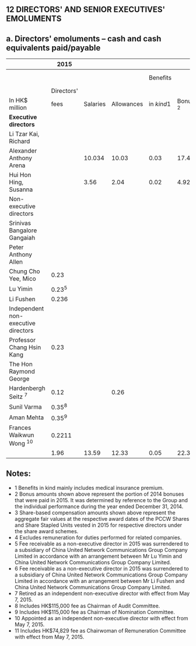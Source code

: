 ## 12 DIRECTORS' AND SENIOR EXECUTIVES' EMOLUMENTS

## a. Directors' emoluments – cash and cash equivalents paid/payable

|                                     | 2015       |          |            |            |                      |                      |                           |       |
|-------------------------------------|------------|----------|------------|------------|----------------------|----------------------|---------------------------|-------|
|                                     |            |          |            | Benefits   |                      | Retirement<br>scheme | Share-based               |       |
|                                     | Directors' |          |            |            |                      |                      |                           |       |
| In HK\$ million                     | fees       | Salaries | Allowances | in $kind1$ | Bonuses <sup>2</sup> | contributions        | compensation <sup>3</sup> | Total |
| <b>Executive directors</b>          |            |          |            |            |                      |                      |                           |       |
| Li Tzar Kai, Richard                |            |          |            |            |                      |                      |                           |       |
| Alexander Anthony Arena             |            | 10.034   | 10.03      | 0.03       | 17.46                | 1.50                 | 13.29                     | 52.34 |
| Hui Hon Hing, Susanna               |            | 3.56     | 2.04       | 0.02       | 4.92                 | 0.43                 | 9.52                      | 20.49 |
| Non-executive directors             |            |          |            |            |                      |                      |                           |       |
| Srinivas Bangalore Gangaiah         |            |          |            |            |                      |                      |                           |       |
| Peter Anthony Allen                 |            |          |            |            |                      |                      |                           |       |
| Chung Cho Yee, Mico                 | 0.23       |          |            |            |                      |                      | $-$                       | 0.23  |
| Lu Yimin                            | $0.23^{5}$ |          |            |            |                      |                      | -                         | 0.23  |
| Li Fushen                           | 0.236      |          |            |            |                      |                      | $-$                       | 0.23  |
| Independent non-executive directors |            |          |            |            |                      |                      |                           |       |
| Professor Chang Hsin Kang           | 0.23       |          |            |            |                      |                      |                           | 0.23  |
| The Hon Raymond George              |            |          |            |            |                      |                      |                           |       |
| Hardenbergh Seitz <sup>7</sup>      | 0.12       |          | 0.26       |            |                      |                      |                           | 0.38  |
| Sunil Varma                         | $0.35^8$   |          |            |            |                      |                      | -                         | 0.35  |
| Aman Mehta                          | $0.35^{9}$ |          |            |            |                      |                      | -                         | 0.35  |
| Frances Waikwun Wong <sup>10</sup>  | 0.2211     |          |            |            |                      |                      |                           | 0.22  |
|                                     | 1.96       | 13.59    | 12.33      | 0.05       | 22.38                | 1.93                 | 22.81                     | 75.05 |

## Notes:

- 1 Benefits in kind mainly includes medical insurance premium.
- 2 Bonus amounts shown above represent the portion of 2014 bonuses that were paid in 2015. It was determined by reference to the Group and the individual performance during the year ended December 31, 2014.
- 3 Share-based compensation amounts shown above represent the aggregate fair values at the respective award dates of the PCCW Shares and Share Stapled Units vested in 2015 for respective directors under the share award schemes.
- 4 Excludes remuneration for duties performed for related companies.
- 5 Fee receivable as a non-executive director in 2015 was surrendered to a subsidiary of China United Network Communications Group Company Limited in accordance with an arrangement between Mr Lu Yimin and China United Network Communications Group Company Limited.
- 6 Fee receivable as a non-executive director in 2015 was surrendered to a subsidiary of China United Network Communications Group Company Limited in accordance with an arrangement between Mr Li Fushen and China United Network Communications Group Company Limited.
- 7 Retired as an independent non-executive director with effect from May 7, 2015.
- 8 Includes HK\$115,000 fee as Chairman of Audit Committee.
- 9 Includes HK\$115,000 fee as Chairman of Nomination Committee.
- 10 Appointed as an independent non-executive director with effect from May 7, 2015.
- 11 Includes HK\$74,829 fee as Chairwoman of Remuneration Committee with effect from May 7, 2015.